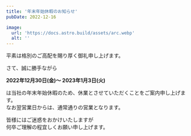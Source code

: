 ```yaml
---
title: '年末年始休暇のお知らせ'
pubDate: 2022-12-16

image:
  url: 'https://docs.astro.build/assets/arc.webp'
  alt: ''
---
```


平素は格別のご高配を賜り厚く御礼申し上げます。

さて、誠に勝手ながら

**2022年12月30日(金)～ 2023年1月3日(火)**

は当社の年末年始休暇のため、休業とさせていただくことをご案内申し上げます。  
なお翌営業日からは、通常通りの営業となります。  

皆様にはご迷惑をおかけいたしますが  
何卒ご理解の程宜しくお願い申し上げます。

